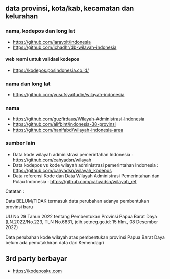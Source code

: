 ## data provinsi, kota/kab, kecamatan dan kelurahan

### nama, kodepos dan long lat

- https://github.com/laravolt/indonesia
- https://github.com/ichadhr/db-wilayah-indonesia

#### web resmi untuk validasi kodepos

- https://kodepos.posindonesia.co.id/

### nama dan long lat

- https://github.com/yusufsyaifudin/wilayah-indonesia

### nama

- https://github.com/guzfirdaus/Wilayah-Administrasi-Indonesia
- https://github.com/alifbint/indonesia-38-provinsi
- https://github.com/hanifabd/wilayah-indonesia-area

### sumber lain

- Data kode wilayah administrasi pemerintahan Indonesia :
  https://github.com/cahyadsn/wilayah
- Data kodepos vs kode wilayah administrasi pemerintahan Indonesia :
  https://github.com/cahyadsn/wilayah_kodepos
- Data referensi Kode dan Data Wilayah Administrasi Pemerintahan dan Pulau
  Indonesia : https://github.com/cahyadsn/wilayah_ref

Catatan :

Data BELUM/TIDAK termasuk data perubahan adanya pembentukan provinsi baru

UU No 29 Tahun 2022 tentang Pembentukan Provinsi Papua Barat Daya
(LN.2022/No.223, TLN No.6831, jdih.setneg.go.id: 15 hlm., 08 Desember 2022)

Data perubahan kode wilayah atas pembentukan provinsi Papua Barat Daya belum ada
pemutakhiran data dari Kemendagri

## 3rd party berbayar

- https://kodeposku.com
